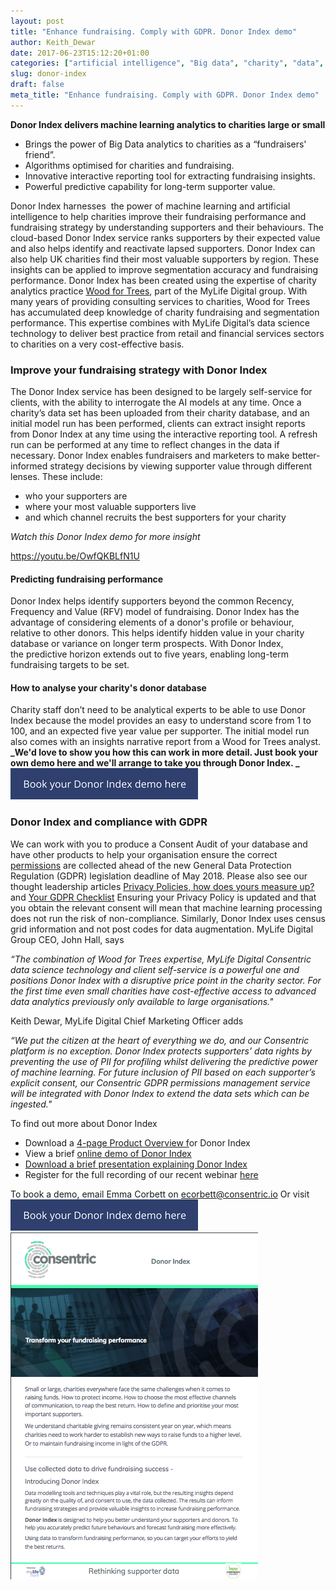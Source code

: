 ```yaml
---
layout: post
title: "Enhance fundraising. Comply with GDPR. Donor Index demo"
author: Keith_Dewar
date: 2017-06-23T15:12:20+01:00
categories: ["artificial intelligence", "Big data", "charity", "data", "Donor ranking", "fundraising", "Fundraising performance", "fundraising strategy", "GDPR", "machine learning", "Opinions"]
slug: donor-index
draft: false
meta_title: "Enhance fundraising. Comply with GDPR. Donor Index demo"
---
```


**Donor Index delivers machine learning analytics to charities large or small**

*   Brings the power of Big Data analytics to charities as a “fundraisers' friend”.
*   Algorithms optimised for charities and fundraising.
*   Innovative interactive reporting tool for extracting fundraising insights.
*   Powerful predictive capability for long-term supporter value.

Donor Index harnesses  the power of machine learning and artificial intelligence to help charities improve their fundraising performance and fundraising strategy by understanding supporters and their behaviours. The cloud-based Donor Index service ranks supporters by their expected value and also helps identify and reactivate lapsed supporters. Donor Index can also help UK charities find their most valuable supporters by region. These insights can be applied to improve segmentation accuracy and fundraising performance. Donor Index has been created using the expertise of charity analytics practice [Wood for Trees](http://www.woodfortrees.net/), part of the MyLife Digital group. With many years of providing consulting services to charities, Wood for Trees has accumulated deep knowledge of charity fundraising and segmentation performance. This expertise combines with MyLife Digital’s data science technology to deliver best practice from retail and financial services sectors to charities on a very cost-effective basis.

### **Improve your fundraising strategy with Donor Index**

The Donor Index service has been designed to be largely self-service for clients, with the ability to interrogate the AI models at any time. Once a charity’s data set has been uploaded from their charity database, and an initial model run has been performed, clients can extract insight reports from Donor Index at any time using the interactive reporting tool. A refresh run can be performed at any time to reflect changes in the data if necessary. Donor Index enables fundraisers and marketers to make better-informed strategy decisions by viewing supporter value through different lenses. These include:

*   who your supporters are
*   where your most valuable supporters live
*   and which channel recruits the best supporters for your charity

_Watch this Donor Index demo for more insight_

https://youtu.be/OwfQKBLfN1U

#### **Predicting fundraising performance**

Donor Index helps identify supporters beyond the common Recency, Frequency and Value (RFV) model of fundraising. Donor Index has the advantage of considering elements of a donor's profile or behaviour, relative to other donors. This helps identify hidden value in your charity database or variance on longer term prospects. With Donor Index, the predictive horizon extends out to five years, enabling long-term fundraising targets to be set.

#### **How to analyse your charity's donor database**

Charity staff don’t need to be analytical experts to be able to use Donor Index because the model provides an easy to understand score from 1 to 100, and an expected five year value per supporter. The initial model run also comes with an insights narrative report from a Wood for Trees analyst. **_We'd love to show you how this can work in more detail. Just book your own demo here and we'll arrange to take you through Donor Index. _** [![](./Book-your-demo.png)](https://consentric.io/book-a-demo/)

### **Donor Index and compliance with GDPR**

We can work with you to produce a Consent Audit of your database and have other products to help your organisation ensure the correct [permissions](https://consentric.io/solutions/permissions/) are collected ahead of the new General Data Protection Regulation (GDPR) legislation deadline of May 2018. Please also see our thought leadership articles [Privacy Policies, how does yours measure up?](https://consentric.io/privacypolicies/) and [Your GDPR Checklist](https://consentric.io/gdpr-checklist/) Ensuring your Privacy Policy is updated and that you obtain the relevant consent will mean that machine learning processing does not run the risk of non-compliance. Similarly, Donor Index uses census grid information and not post codes for data augmentation. MyLife Digital Group CEO, John Hall, says

_“The combination of Wood for Trees expertise, MyLife Digital Consentric data science technology and client self-service is a powerful one and positions Donor Index with a disruptive price point in the charity sector. For the first time even small charities have cost-effective access to advanced data analytics previously only available to large organisations."_

Keith Dewar, MyLife Digital Chief Marketing Officer adds

_“We put the citizen at the heart of everything we do, and our Consentric platform is no exception. Donor Index protects supporters’ data rights by preventing the use of PII for profiling whilst delivering the predictive power of machine learning. For future inclusion of PII based on each supporter’s explicit consent, our Consentric GDPR permissions management service will be integrated with Donor Index to extend the data sets which can be ingested."_

To find out more about Donor Index

*   Download a [4-page Product Overview f](https://consentric.io/wp-content/uploads/2017/06/Consentric-Donor-Index.pdf)or Donor Index
*   View a brief [online demo of Donor Index](https://youtu.be/SXkNfe664V0)
*   [Download a brief presentation explaining Donor Index](https://consentric.io/wp-content/uploads/2017/07/Donor-Index-Consentric-Sales-v1.2.pdf)
*   Register for the full recording of our recent webinar [here](http://bit.ly/WFT_CandAI)

To book a demo, email Emma Corbett on [ecorbett@consentric.io](mailto:ecorbett@consentric.io) Or visit [![](./Book-your-demo.png)](https://consentric.io/book-a-demo/)   ![](./Screen-Shot-2017-06-23-at-17.20.20.png)
